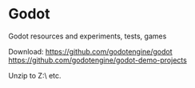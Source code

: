 # Godot
Godot resources and experiments, tests, games


Download:
https://github.com/godotengine/godot
https://github.com/godotengine/godot-demo-projects

Unzip to Z:\ etc.


